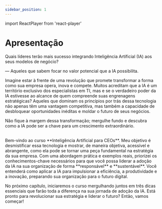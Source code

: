 ```yaml
---
sidebar_position: 1
---
```

import ReactPlayer from 'react-player'

# Apresentação
Quais líderes terão mais sucesso integrando Inteligência Artificial (IA) aos seus modelos de negócio?

— Aqueles que sabem focar no valor potencial que a IA possibilita.

Imagine estar à frente de uma revolução que promete transformar a forma como sua empresa opera, inova e compete. Muitos acreditam que a IA é um território exclusivo dos especialistas em TI, mas e se o verdadeiro poder da IA estivesse ao alcance de quem compreende suas engrenagens estratégicas? Aqueles que dominam os princípios por trás dessa tecnologia não apenas têm uma vantagem competitiva, mas também a capacidade de desbloquear oportunidades inéditas e moldar o futuro de seus negócios. 

Não fique à margem dessa transformação; mergulhe fundo e descubra como a IA pode ser a chave para um crescimento extraordinário.

<center>
<ReactPlayer url='https://youtu.be/qVZZFQ-brA4' controls='true' />
</center>
<br />
Bem-vindo ao curso **Inteligência Artificial para CEOs**. Meu objetivo é desmistificar essa tecnologia e mostrar, de maneira objetiva, acessível e abrangente, como ela pode se tornar uma peça fundamental na estratégia da sua empresa. Com uma abordagem prática e exemplos reais, priorizei os conhecimentos-chave necessários para que você possa liderar a adoção da IA na sua organização de forma **responsável** e **sustentável**. Você entenderá como aplicar a IA para impulsionar a eficiência, a produtividade e a inovação, preparando sua organização para o futuro digital.

No próximo capítulo, iniciaremos o curso mergulhando juntos em três dicas essenciais que farão toda a diferença na sua jornada de adoção da IA. Está pronto para revolucionar sua estratégia e liderar o futuro? Então, vamos começar!